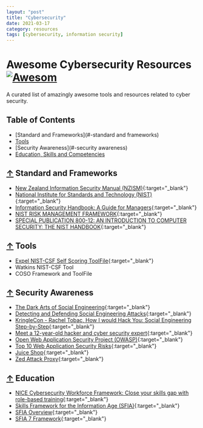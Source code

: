 ```yaml
---
layout: "post"
title: "Cybersecurity"
date: 2021-03-17
category: resources
tags: [cybersecurity, information security]
---
```


# Awesome Cybersecurity Resources [![Awesom](https://cdn.rawgit.com/sindresorhus/awesome/d7305f38d29fed78fa85652e3a63e154dd8e8829/media/badge.svg)](https://github.com/sindresorhus/awesome)

A curated list of amazingly awesome tools and resources related to cyber security.

## Table of Contents

- [Standard and Frameworks](#-standard and frameworks)
- [Tools](#-tools)
- [Security Awareness](#-security awareness)
- [Education, Skills and Competencies](#-Education)

## [↑](#table-of-contents) Standard and Frameworks

- [New Zealand Information Security Manual (NZISM)](https://www.nzism.gcsb.govt.nz/){:target="\_blank"}
- [National Institute for Standards and Technology (NIST)](https://www.nist.gov/){:target="\_blank"}
- [Information Security Handbook: A Guide for Managers](https://nvlpubs.nist.gov/nistpubs/Legacy/SP/nistspecialpublication800-100.pdf){:target="\_blank"}
- [NIST RISK MANAGEMENT FRAMEWORK](https://csrc.nist.gov/csrc/media/projects/risk-management/documents/select/select_roles-and-responsibilities-step2.pdf){:target="\_blank"}
- [SPECIAL PUBLICATION 800-12: AN INTRODUCTION TO COMPUTER SECURITY: THE NIST HANDBOOK](https://csrc.nist.rip/publications/nistpubs/800-12/800-12-html/chapter3.html){:target="\_blank"}

## [↑](#table-of-contents) Tools

- [Expel NIST-CSF Self Scoring ToolFile](https://expel.io/blog/how-to-get-started-with-the-nist-cybersecurity-framework-csf/){:target="\_blank"}
- Watkins NIST-CSF Tool
- COSO Framework and ToolFile

## [↑](#table-of-contents) Security Awareness

- [The Dark Arts of Social Engineering](https://www.youtube.com/watch?v=FvhkKwHjUVg){:target="\_blank"}
- [Detecting and Defending Social Engineering Attacks](https://www.youtube.com/watch?v=IQL8kaBReDQ&t=20s){:target="\_blank"}
- [KringleCon - Rachel Tobac, How I would Hack You: Social Engineering Step-by-Step](https://www.youtube.com/watch?v=L5J2PgGOLtE){:target="\_blank"}
- [Meet a 12-year-old hacker and cyber security expert](https://www.youtube.com/watch?v=7TpsYofbAPA){:target="\_blank"}
- [Open Web Application Security Project (OWASP)](https://owasp.org/){:target="\_blank"}
- [Top 10 Web Application Security Risks](https://owasp.org/www-project-top-ten/){:target="\_blank"}
- [Juice Shop](https://owasp.org/www-project-juice-shop/){:target="\_blank"}
- [Zed Attack Proxy](https://owasp.org/www-project-zap/){:target="\_blank"}

## [↑](#table-of-contents) Education

- [NICE Cybersecurity Workforce Framework: Close your skills gap with role-based training](https://www.youtube.com/watch?v=ZW__T7PIHr4){:target="\_blank"}
- [Skills Framework for the Information Age (SFIA)](https://sfia-online.org/en){:target="\_blank"}
- [SFIA Overview](https://www.youtube.com/watch?v=6io-T8NMhJw){:target="\_blank"}
- [SFIA 7 Framework](https://eitonline.eit.ac.nz/pluginfile.php/2878778/mod_resource/content/1/sfisref.7.20200511.en.pdf){:target="\_blank"}
